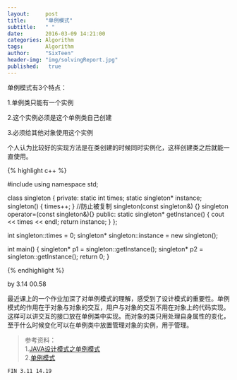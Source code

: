 ```yaml
---
layout:     post
title:      "单例模式"
subtitle:   " "
date:       2016-03-09 14:21:00
categories: Algorithm
tags:       Algorithm
author:     "SixTeen"
header-img: "img/solvingReport.jpg"
published:   true
---
```


单例模式有3个特点：

1.单例类只能有一个实例

2.这个实例必须是这个单例类自己创建

3.必须给其他对象使用这个实例

个人认为比较好的实现方法是在类创建的时候同时实例化，这样创建类之后就能一直使用。

{% highlight c++ %}

#include<iostream>
using namespace std;

class singleton {
private:
    static int times;
    static singleton* instance;
    singleton() {
        times++;
    }
    //防止被复制
    singleton(const singleton&) {}
    singleton operator=(const singleton&){}
public:
    static singleton* getInstance() {
        cout << times << endl;
        return instance;
    }
};

int singleton::times = 0;
singleton* singleton::instance = new singleton();


int main() {
    singleton* p1 = singleton::getInstance();
    singleton* p2 = singleton::getInstance();
    return 0;
}

{% endhighlight %}

by 3.14 00.58 

最近课上的一个作业加深了对单例模式的理解，感受到了设计模式的重要性。单例模式的作用在于对象与对象的交互，用户与对象的交互不用在对象上的代码实现。这样可以讲交互的接口放在单例类中实现。而对象的类只用处理自身属性的变化，至于什么时候变化可以在单例类中放置管理对象的实例，用于管理。

>参考资料：<br/>1.[JAVA设计模式之单例模式](http://blog.csdn.net/jason0539/article/details/23297037)<br/>2.[单例模式](http://www.cnblogs.com/cxjchen/p/3148582.html)


    FIN 3.11 14.19
